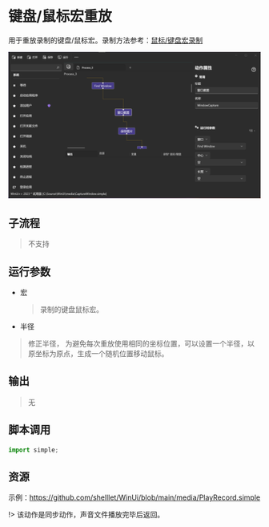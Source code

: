 # 键盘/鼠标宏重放 
用于重放录制的键盘/鼠标宏。录制方法参考：[鼠标/键盘宏录制](.\intro\workflow\macro_record.md)

![PlayRecord](./images/01.png ':size=90%')

## 子流程
> 不支持


## 运行参数

* 宏
  > 录制的键盘鼠标宏。

* 半径
> 修正半径， 为避免每次重放使用相同的坐标位置，可以设置一个半径，以原坐标为原点，生成一个随机位置移动鼠标。

## 输出

> 无

## 脚本调用

```python
import simple;

```


## 资源

示例：https://github.com/shelllet/WinUi/blob/main/media/PlayRecord.simple



!> 该动作是同步动作，声音文件播放完毕后返回。
